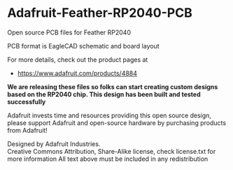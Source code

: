 # Adafruit-Feather-RP2040-PCB

Open source PCB files for Feather RP2040

PCB format is EagleCAD schematic and board layout

For more details, check out the product pages at

   * https://www.adafruit.com/products/4884

**We are releasing these files so folks can start creating custom designs based on the RP2040 chip. This design has been built and tested successfully**

Adafruit invests time and resources providing this open source design, 
please support Adafruit and open-source hardware by purchasing 
products from Adafruit!

Designed by Adafruit Industries.  
Creative Commons Attribution, Share-Alike license, check license.txt for more information
All text above must be included in any redistribution